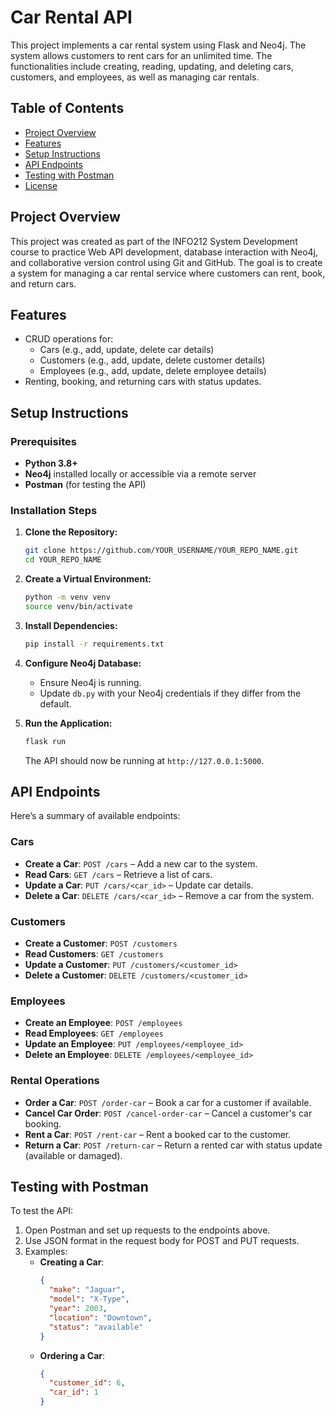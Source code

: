 # Car Rental API

This project implements a car rental system using Flask and Neo4j. The system allows customers to rent cars for an unlimited time. The functionalities include creating, reading, updating, and deleting cars, customers, and employees, as well as managing car rentals.

## Table of Contents

- [Project Overview](#project-overview)
- [Features](#features)
- [Setup Instructions](#setup-instructions)
- [API Endpoints](#api-endpoints)
- [Testing with Postman](#testing-with-postman)
- [License](#license)

## Project Overview

This project was created as part of the INFO212 System Development course to practice Web API development, database interaction with Neo4j, and collaborative version control using Git and GitHub. The goal is to create a system for managing a car rental service where customers can rent, book, and return cars.

## Features

- CRUD operations for:
  - Cars (e.g., add, update, delete car details)
  - Customers (e.g., add, update, delete customer details)
  - Employees (e.g., add, update, delete employee details)
- Renting, booking, and returning cars with status updates.

## Setup Instructions

### Prerequisites

- **Python 3.8+**
- **Neo4j** installed locally or accessible via a remote server
- **Postman** (for testing the API)

### Installation Steps

1. **Clone the Repository:**
   ```bash
   git clone https://github.com/YOUR_USERNAME/YOUR_REPO_NAME.git
   cd YOUR_REPO_NAME
   ```

2. **Create a Virtual Environment:**
   ```bash
   python -m venv venv
   source venv/bin/activate  
   ```

3. **Install Dependencies:**
   ```bash
   pip install -r requirements.txt
   ```

4. **Configure Neo4j Database:**
   - Ensure Neo4j is running.
   - Update `db.py` with your Neo4j credentials if they differ from the default.

5. **Run the Application:**
   ```bash
   flask run
   ```
   The API should now be running at `http://127.0.0.1:5000`.

## API Endpoints

Here’s a summary of available endpoints:

### Cars
- **Create a Car**: `POST /cars` – Add a new car to the system.
- **Read Cars**: `GET /cars` – Retrieve a list of cars.
- **Update a Car**: `PUT /cars/<car_id>` – Update car details.
- **Delete a Car**: `DELETE /cars/<car_id>` – Remove a car from the system.

### Customers
- **Create a Customer**: `POST /customers`
- **Read Customers**: `GET /customers`
- **Update a Customer**: `PUT /customers/<customer_id>`
- **Delete a Customer**: `DELETE /customers/<customer_id>`

### Employees
- **Create an Employee**: `POST /employees`
- **Read Employees**: `GET /employees`
- **Update an Employee**: `PUT /employees/<employee_id>`
- **Delete an Employee**: `DELETE /employees/<employee_id>`

### Rental Operations
- **Order a Car**: `POST /order-car` – Book a car for a customer if available.
- **Cancel Car Order**: `POST /cancel-order-car` – Cancel a customer's car booking.
- **Rent a Car**: `POST /rent-car` – Rent a booked car to the customer.
- **Return a Car**: `POST /return-car` – Return a rented car with status update (available or damaged).

## Testing with Postman

To test the API:

1. Open Postman and set up requests to the endpoints above.
2. Use JSON format in the request body for POST and PUT requests.
3. Examples:
   - **Creating a Car**:
     ```json
     {
       "make": "Jaguar",
       "model": "X-Type",
       "year": 2003,
       "location": "Downtown",
       "status": "available"
     }
     ```
   - **Ordering a Car**:
     ```json
     {
       "customer_id": 6,
       "car_id": 1
     }
     ```
